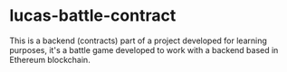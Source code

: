 # lucas-battle-contract
This is a backend (contracts) part of a project developed for learning purposes, it's a battle game developed to work with a backend based in Ethereum blockchain.
